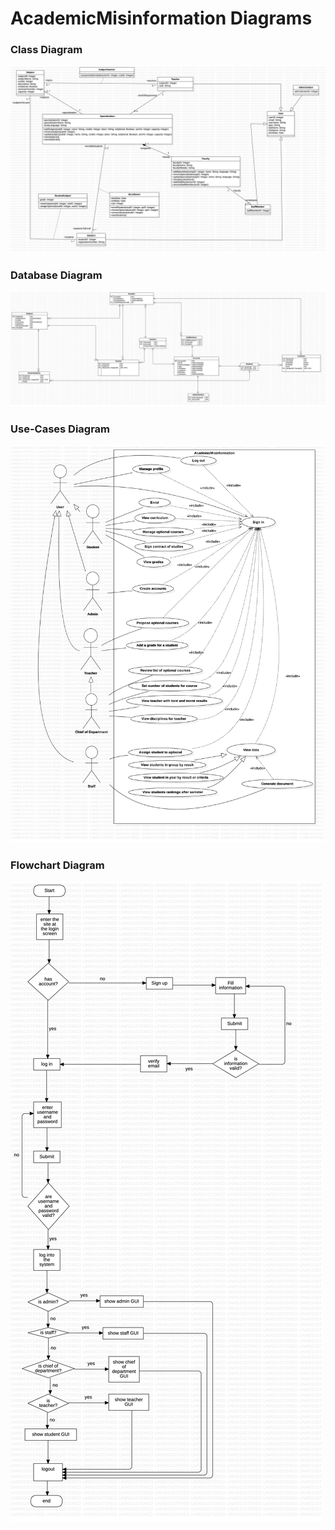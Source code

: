 # AcademicMisinformation Diagrams

### Class Diagram
![use_cases](./class.jpg)

### Database Diagram
![database](./database.jpg)

### Use-Cases Diagram
![use_cases](./use_cases.jpg)

### Flowchart Diagram
![flowchart](./flowchart.jpg)
